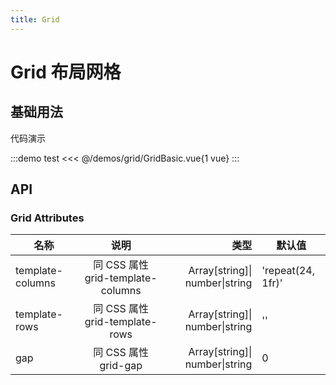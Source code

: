```yaml
---
title: Grid
---
```


# Grid 布局网格

## 基础用法

代码演示

:::demo test
<<< @/demos/grid/GridBasic.vue{1 vue}
:::

## API

### Grid Attributes

| 名称             |               说明                |                           类型 | 默认值            |
| ---------------- | :-------------------------------: | -----------------------------: | ----------------- |
| template-columns | 同 CSS 属性 grid-template-columns | Array[string]\| number\|string | 'repeat(24, 1fr)' |
| template-rows    |  同 CSS 属性 grid-template-rows   | Array[string]\| number\|string | ''                |
| gap              |       同 CSS 属性 grid-gap        | Array[string]\| number\|string | 0                 |

